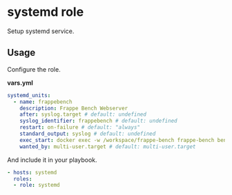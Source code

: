 # systemd role

Setup systemd service.

## Usage

Configure the role.

**vars.yml**

```yml
systemd_units:
  - name: frappebench
    description: Frappe Bench Webserver
    after: syslog.target # default: undefined
    syslog_identifier: frappebench # default: undefined
    restart: on-failure # default: "always"
    standard_output: syslog # default: undefined
    exec_start: docker exec -w /workspace/frappe-bench frappe-bench bench start
    wanted_by: multi-user.target # default: multi-user.target
```

And include it in your playbook.

```yml
- hosts: systemd
  roles:
  - role: systemd
```